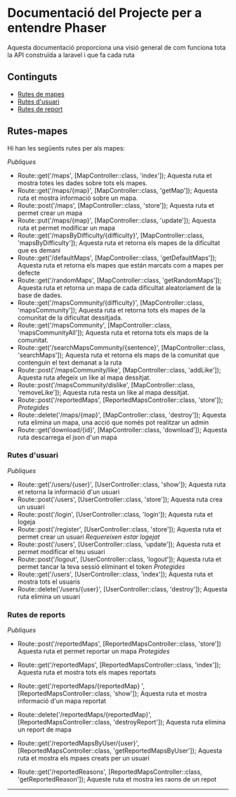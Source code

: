 # Documentació del Projecte per a entendre Phaser

Aquesta documentació proporciona una visió general de com funciona tota la API construïda a laravel i que fa cada ruta

## Continguts
- [Rutes de mapes](#rutes-mapes)
- [Rutes d'usuari](#rutes-usuari)
- [Rutes de report](#rutes-report)

  



## Rutes-mapes
Hi han les següents rutes per als mapes:

*Publiques*
- Route::get('/maps', [MapController::class, 'index']); Aquesta ruta et mostra totes les dades sobre tots els mapes.
- Route::get('/maps/{map}', [MapController::class, 'getMap']); Aquesta ruta et mostra informació sobre un mapa.
- Route::post('/maps', [MapController::class, 'store']);  Aquesta ruta et permet crear un mapa
- Route::put('/maps/{map}', [MapController::class, 'update']); Aquesta ruta et permet modificar un mapa
- Route::get('/mapsByDifficulty/{difficulty}', [MapController::class, 'mapsByDifficulty']); Aquesta ruta et retorna els mapes de la dificultat que es demani
- Route::get('/defaultMaps', [MapController::class, 'getDefaultMaps']); Aquesta ruta et retorna els mapes que están marcats com a mapes per defecte
- Route::get('/randomMaps', [MapController::class, 'getRandomMaps']); Aquesta ruta et retorna un mapa de cada dificultat aleatoriament de la base de dades.
- Route::get('/mapsCommunity/{difficulty}', [MapController::class, 'mapsCommunity']); Aquesta ruta et retorna tots els mapes de la comunitat de la dificultat dessitjada.
- Route::get('/mapsCommunity', [MapController::class, 'mapsCommunityAll']); Aquesta ruta et retorna tots els maps de la comunitat.
- Route::get('/searchMapsCommunity/{sentence}', [MapController::class, 'searchMaps']); Aquesta ruta et retorna els maps de la comunitat que contenguin el text demanat a la ruta
- Route::post('/mapsCommunity/like', [MapController::class, 'addLike']); Aquesta ruta afegeix un like al mapa dessitjat.
- Route::post('/mapsCommunity/dislike', [MapController::class, 'removeLike']); Aquesta ruta resta un like al mapa dessitjat.
- Route::post('/reportedMaps', [ReportedMapsController::class, 'store']);
*Protegides*
- Route::delete('/maps/{map}', [MapController::class, 'destroy']); Aquesta ruta elimina un mapa, una acció que només pot realitzar un admin
- Route::get('download/{id}', [MapController::class, 'download']); Aquesta ruta descarrega el json d'un mapa
### Rutes d'usuari 
*Publiques*
- Route::get('/users/{user}', [UserController::class, 'show']); Aquesta ruta et retorna la informació d'un usuari
- Route::post('/users', [UserController::class, 'store']); Aquesta ruta crea un usuari
- Route::post('/login', [UserController::class, 'login']); Aquesta ruta et logeja
- Route::post('/register', [UserController::class, 'store']); Aquesta ruta et permet crear un usuari
*Requereixen estar logejat*
- Route::post('/users', [UserController::class, 'update']); Aquesta ruta et permet modificar el teu usuari
- Route::post('/logout', [UserController::class, 'logout']);  Aquesta ruta et permet tancar la teva sessió eliminant el token
*Protegides*
- Route::get('/users', [UserController::class, 'index']); Aquesta ruta et mostra tots el usuaris
- Route::delete('/users/{user}', [UserController::class, 'destroy']); Aquesta ruta elimina un usuari
### Rutes de reports 
*Publiques*
- Route::post('/reportedMaps', [ReportedMapsController::class, 'store']) Aquesta ruta et permet reportar un mapa
*Protegides*

- Route::get('/reportedMaps', [ReportedMapsController::class, 'index']); Aquesta ruta et mostra tots els mapes reportats
- Route::get('/reportedMaps/{reportedMap} ', [ReportedMapsController::class, 'show']); Aquesta ruta et mostra informació d'un mapa reportat
- Route::delete('/reportedMaps/{reportedMap}', [ReportedMapsController::class, 'destroyReport']); Aquesta ruta elimina un report de mapa
- Route::get('/reportedMapsByUser/{user}', [ReportedMapsController::class, 'getReportedMapsByUser']); Aquesta ruta et mostra els mpaes creats per un usuari
- Route::get('/reportedReasons', [ReportedMapsController::class, 'getReportedReason']); Aqueste ruta et mostra les raons de un repot

---
